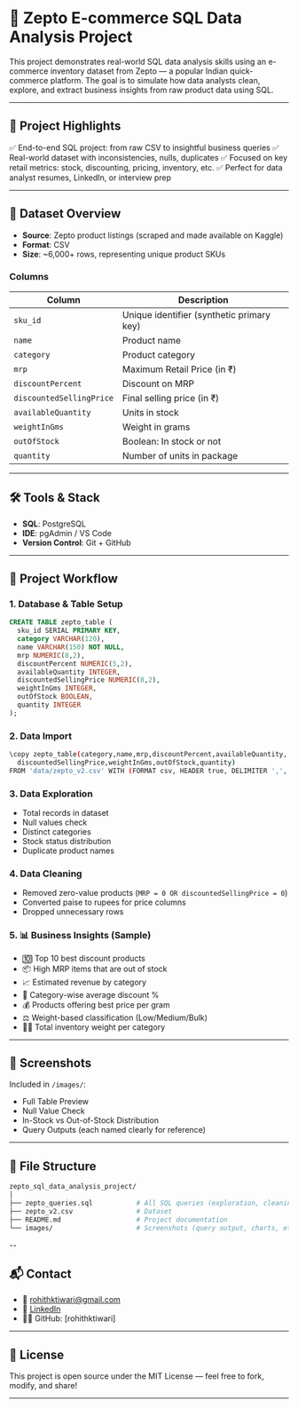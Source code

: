 
# 🛒 Zepto E-commerce SQL Data Analysis Project

This project demonstrates real-world SQL data analysis skills using an e-commerce inventory dataset from Zepto — a popular Indian quick-commerce platform. The goal is to simulate how data analysts clean, explore, and extract business insights from raw product data using SQL.

---

## 📌 Project Highlights

✅ End-to-end SQL project: from raw CSV to insightful business queries
✅ Real-world dataset with inconsistencies, nulls, duplicates
✅ Focused on key retail metrics: stock, discounting, pricing, inventory, etc.
✅ Perfect for data analyst resumes, LinkedIn, or interview prep

---

## 📁 Dataset Overview

* **Source**: Zepto product listings (scraped and made available on Kaggle)
* **Format**: CSV
* **Size**: \~6,000+ rows, representing unique product SKUs

### Columns

| Column                   | Description                               |
| ------------------------ | ----------------------------------------- |
| `sku_id`                 | Unique identifier (synthetic primary key) |
| `name`                   | Product name                              |
| `category`               | Product category                          |
| `mrp`                    | Maximum Retail Price (in ₹)               |
| `discountPercent`        | Discount on MRP                           |
| `discountedSellingPrice` | Final selling price (in ₹)                |
| `availableQuantity`      | Units in stock                            |
| `weightInGms`            | Weight in grams                           |
| `outOfStock`             | Boolean: In stock or not                  |
| `quantity`               | Number of units in package                |

---

## 🛠️ Tools & Stack

* **SQL**: PostgreSQL
* **IDE**: pgAdmin / VS Code
* **Version Control**: Git + GitHub

---

## 🔧 Project Workflow

### 1. Database & Table Setup

```sql
CREATE TABLE zepto_table (
  sku_id SERIAL PRIMARY KEY,
  category VARCHAR(120),
  name VARCHAR(150) NOT NULL,
  mrp NUMERIC(8,2),
  discountPercent NUMERIC(5,2),
  availableQuantity INTEGER,
  discountedSellingPrice NUMERIC(8,2),
  weightInGms INTEGER,
  outOfStock BOOLEAN,
  quantity INTEGER
);
```

### 2. Data Import

```bash
\copy zepto_table(category,name,mrp,discountPercent,availableQuantity,
  discountedSellingPrice,weightInGms,outOfStock,quantity)
FROM 'data/zepto_v2.csv' WITH (FORMAT csv, HEADER true, DELIMITER ',', QUOTE '"', ENCODING 'UTF8');
```

### 3. Data Exploration

* Total records in dataset
* Null values check
* Distinct categories
* Stock status distribution
* Duplicate product names

### 4. Data Cleaning

* Removed zero-value products (`MRP = 0 OR discountedSellingPrice = 0`)
* Converted paise to rupees for price columns
* Dropped unnecessary rows

### 5. 📊 Business Insights (Sample)

* 🔟 Top 10 best discount products
* 📦 High MRP items that are out of stock
* 📈 Estimated revenue by category
* 🧂 Category-wise average discount %
* 💰 Products offering best price per gram
* ⚖️ Weight-based classification (Low/Medium/Bulk)
* 🏋️‍♂️ Total inventory weight per category

---

## 📸 Screenshots

Included in `/images/`:

* Full Table Preview
* Null Value Check
* In-Stock vs Out-of-Stock Distribution
* Query Outputs (each named clearly for reference)

---

## 🧾 File Structure

```bash
zepto_sql_data_analysis_project/
│
├── zepto_queries.sql           # All SQL queries (exploration, cleaning, analysis)
├── zepto_v2.csv                # Dataset
├── README.md                   # Project documentation
└── images/                     # Screenshots (query output, charts, etc.)
```

--



## 📬 Contact

- 📧 rohithktiwari@gmail.com  
- 🔗 [LinkedIn](https://www.linkedin.com/in/rohithktiwari/)  
- 🧑‍💻 GitHub: [rohithktiwari]

---

## 📜 License

This project is open source under the MIT License — feel free to fork, modify, and share!

---

